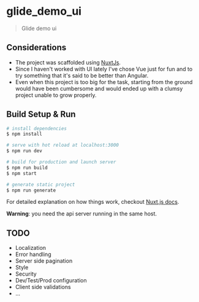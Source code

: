 # glide_demo_ui

> Glide demo ui

## Considerations

- The project was scaffolded using [NuxtJs](https://nuxtjs.org).
- Since I haven't worked with UI lately I've chose Vue just for fun and to try something that it's said to be better than Angular.
- Even when this project is too big for the task, starting from the ground would have been cumbersome and would ended up with a clumsy project unable to grow properly.

## Build Setup & Run

``` bash
# install dependencies
$ npm install

# serve with hot reload at localhost:3000
$ npm run dev

# build for production and launch server
$ npm run build
$ npm start

# generate static project
$ npm run generate
```

For detailed explanation on how things work, checkout [Nuxt.js docs](https://nuxtjs.org).

__Warning__: you need the api server running in the same host.

## TODO

- Localization
- Error handling
- Server side pagination
- Style
- Security
- Dev/Test/Prod configuration
- Client side validations
- ...
